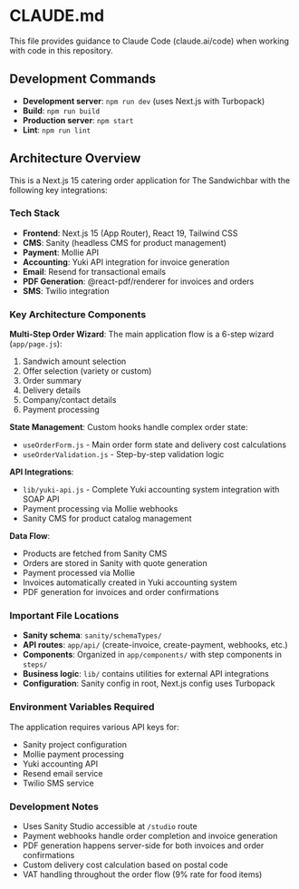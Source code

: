 # CLAUDE.md

This file provides guidance to Claude Code (claude.ai/code) when working with code in this repository.

## Development Commands

- **Development server**: `npm run dev` (uses Next.js with Turbopack)
- **Build**: `npm run build`
- **Production server**: `npm start`
- **Lint**: `npm run lint`

## Architecture Overview

This is a Next.js 15 catering order application for The Sandwichbar with the following key integrations:

### Tech Stack
- **Frontend**: Next.js 15 (App Router), React 19, Tailwind CSS
- **CMS**: Sanity (headless CMS for product management)
- **Payment**: Mollie API
- **Accounting**: Yuki API integration for invoice generation
- **Email**: Resend for transactional emails
- **PDF Generation**: @react-pdf/renderer for invoices and orders
- **SMS**: Twilio integration

### Key Architecture Components

**Multi-Step Order Wizard**: The main application flow is a 6-step wizard (`app/page.js`):
1. Sandwich amount selection
2. Offer selection (variety or custom)
3. Order summary
4. Delivery details
5. Company/contact details
6. Payment processing

**State Management**: Custom hooks handle complex order state:
- `useOrderForm.js` - Main order form state and delivery cost calculations
- `useOrderValidation.js` - Step-by-step validation logic

**API Integrations**:
- `lib/yuki-api.js` - Complete Yuki accounting system integration with SOAP API
- Payment processing via Mollie webhooks
- Sanity CMS for product catalog management

**Data Flow**:
- Products are fetched from Sanity CMS
- Orders are stored in Sanity with quote generation
- Payment processed via Mollie
- Invoices automatically created in Yuki accounting system
- PDF generation for invoices and order confirmations

### Important File Locations

- **Sanity schema**: `sanity/schemaTypes/`
- **API routes**: `app/api/` (create-invoice, create-payment, webhooks, etc.)
- **Components**: Organized in `app/components/` with step components in `steps/`
- **Business logic**: `lib/` contains utilities for external API integrations
- **Configuration**: Sanity config in root, Next.js config uses Turbopack

### Environment Variables Required

The application requires various API keys for:
- Sanity project configuration
- Mollie payment processing
- Yuki accounting API
- Resend email service
- Twilio SMS service

### Development Notes

- Uses Sanity Studio accessible at `/studio` route
- Payment webhooks handle order completion and invoice generation
- PDF generation happens server-side for both invoices and order confirmations
- Custom delivery cost calculation based on postal code
- VAT handling throughout the order flow (9% rate for food items)